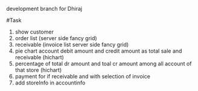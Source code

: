 development branch for Dhiraj

#Task
1. show customer
2. order list (server side fancy grid)
3. receivable (invoice list server side fancy grid)
4. pie chart account debit amount and credit amount 
as total sale and receivable (hichart)
5. percentage of total dr amount and toal cr amount 
among all account of that store (hichart)
6. payment for if receivable and with selection of invoice
7. add storeInfo in accountinfo